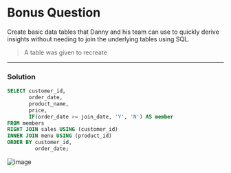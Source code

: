 # Bonus Question
Create basic data tables that Danny and his team can use to quickly derive insights without needing to join the underlying tables using SQL. 
> A table was given to recreate

***
### Solution
```sql
SELECT customer_id,
       order_date,
       product_name,
       price,
       IF(order_date >= join_date, 'Y', 'N') AS member
FROM members
RIGHT JOIN sales USING (customer_id)
INNER JOIN menu USING (product_id)
ORDER BY customer_id,
         order_date;
```

![image](https://user-images.githubusercontent.com/77529445/167406964-25276db9-fe1c-4608-8b77-b0970b156888.png)
